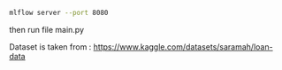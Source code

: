 ```zsh
mlflow server --port 8080
```

then run file main.py

Dataset is taken from : https://www.kaggle.com/datasets/saramah/loan-data

